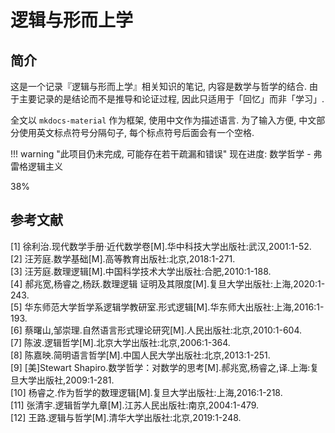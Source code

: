 # 逻辑与形而上学

## 简介
这是一个记录『逻辑与形而上学』相关知识的笔记, 内容是数学与哲学的结合. 由于主要记录的是结论而不是推导和论证过程, 因此只适用于「回忆」而非「学习」.

全文以 `mkdocs-material` 作为框架, 使用中文作为描述语言. 为了输入方便, 中文部分使用英文标点符号分隔句子, 每个标点符号后面会有一个空格.

!!! warning "此项目仍未完成, 可能存在若干疏漏和错误"
    <label> 现在进度: 数学哲学 - 弗雷格逻辑主义 </label>
    <div class="progress-container">
        <div class="progress-percentage" style="width: 38%;"> 38% </div>
    </div>

## 参考文献
[1] 徐利治.现代数学手册·近代数学卷[M].华中科技大学出版社:武汉,2001:1-52.  
[2] 汪芳庭.数学基础[M].高等教育出版社:北京,2018:1-271.  
[3] 汪芳庭.数理逻辑[M].中国科学技术大学出版社:合肥,2010:1-188.  
[4] 郝兆宽,杨睿之,杨跃.数理逻辑 证明及其限度[M].复旦大学出版社:上海,2020:1-243.  
[5] 华东师范大学哲学系逻辑学教研室.形式逻辑[M].华东师大出版社:上海,2016:1-193.  
[6] 蔡曙山,邹崇理.自然语言形式理论研究[M].人民出版社:北京,2010:1-604.  
[7] 陈波.逻辑哲学[M].北京大学出版社:北京,2006:1-364.  
[8] 陈嘉映.简明语言哲学[M].中国人民大学出版社:北京,2013:1-251.  
[9] [美]Stewart Shapiro.数学哲学：对数学的思考[M].郝兆宽,杨睿之,译.上海:复旦大学出版社,2009:1-281.  
[10] 杨睿之.作为哲学的数理逻辑[M].复旦大学出版社:上海,2016:1-218.  
[11] 张清宇.逻辑哲学九章[M].江苏人民出版社:南京,2004:1-479.  
[12] 王路.逻辑与哲学[M].清华大学出版社:北京,2019:1-248.  
